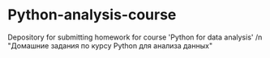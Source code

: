 # Python-analysis-course
Depository for submitting homework for course 'Python for data analysis' 
/n
"Домашние задания по курсу Python для анализа данных"

